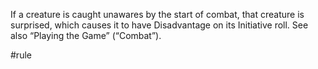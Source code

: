 If a creature is caught unawares by the start of combat, that creature is surprised, which causes it to have Disadvantage on its Initiative roll. See also “Playing the Game” (“Combat”).

#rule